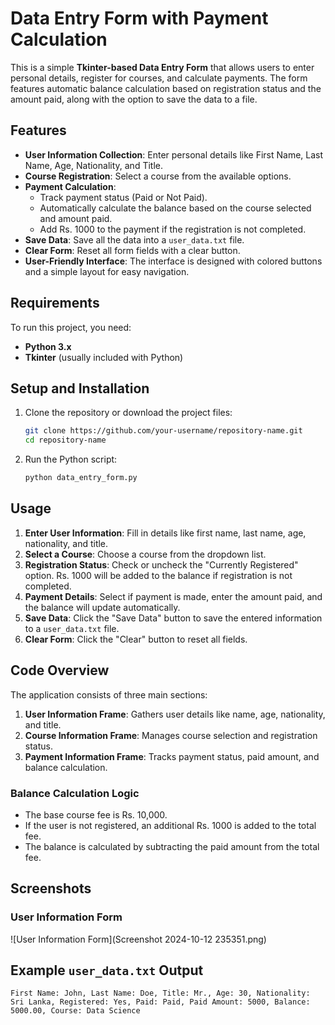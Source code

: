 # Data Entry Form with Payment Calculation

This is a simple **Tkinter-based Data Entry Form** that allows users to enter personal details, register for courses, and calculate payments. The form features automatic balance calculation based on registration status and the amount paid, along with the option to save the data to a file.

## Features

- **User Information Collection**: Enter personal details like First Name, Last Name, Age, Nationality, and Title.
- **Course Registration**: Select a course from the available options.
- **Payment Calculation**:
  - Track payment status (Paid or Not Paid).
  - Automatically calculate the balance based on the course selected and amount paid.
  - Add Rs. 1000 to the payment if the registration is not completed.
- **Save Data**: Save all the data into a `user_data.txt` file.
- **Clear Form**: Reset all form fields with a clear button.
- **User-Friendly Interface**: The interface is designed with colored buttons and a simple layout for easy navigation.

## Requirements

To run this project, you need:

- **Python 3.x**
- **Tkinter** (usually included with Python)

## Setup and Installation

1. Clone the repository or download the project files:
    ```bash
    git clone https://github.com/your-username/repository-name.git
    cd repository-name
    ```

2. Run the Python script:
    ```bash
    python data_entry_form.py
    ```

## Usage

1. **Enter User Information**: Fill in details like first name, last name, age, nationality, and title.
2. **Select a Course**: Choose a course from the dropdown list.
3. **Registration Status**: Check or uncheck the "Currently Registered" option. Rs. 1000 will be added to the balance if registration is not completed.
4. **Payment Details**: Select if payment is made, enter the amount paid, and the balance will update automatically.
5. **Save Data**: Click the "Save Data" button to save the entered information to a `user_data.txt` file.
6. **Clear Form**: Click the "Clear" button to reset all fields.

## Code Overview

The application consists of three main sections:

1. **User Information Frame**: Gathers user details like name, age, nationality, and title.
2. **Course Information Frame**: Manages course selection and registration status.
3. **Payment Information Frame**: Tracks payment status, paid amount, and balance calculation.

### Balance Calculation Logic
- The base course fee is Rs. 10,000.
- If the user is not registered, an additional Rs. 1000 is added to the total fee.
- The balance is calculated by subtracting the paid amount from the total fee.

## Screenshots

### User Information Form
![User Information Form](Screenshot 2024-10-12 235351.png)



## Example `user_data.txt` Output

```plaintext
First Name: John, Last Name: Doe, Title: Mr., Age: 30, Nationality: Sri Lanka, Registered: Yes, Paid: Paid, Paid Amount: 5000, Balance: 5000.00, Course: Data Science
